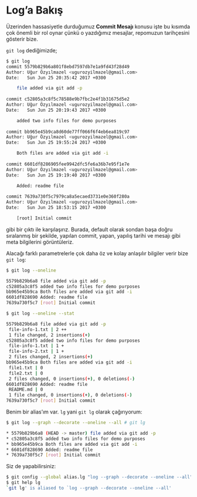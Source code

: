 # Log’a Bakış

Üzerinden hassasiyetle durduğumuz **Commit Mesajı** konusu işte bu kısımda çok
önemli bir rol oynar çünkü o yazdığımız mesajlar, repomuzun tarihçesini
gösterir bize.

`git log` dediğimizde;

```bash
$ git log
commit 5579b829b6a801f8ebd7597db7e1a9fd43f28d49
Author: Uğur Özyılmazel <ugurozyilmazel@gmail.com>
Date:   Sun Jun 25 20:35:42 2017 +0300

    file added via git add -p
    
commit c52805a3c8f5c78588e9b7fbc2e4f1b31675d5e2
Author: Uğur Özyılmazel <ugurozyilmazel@gmail.com>
Date:   Sun Jun 25 20:19:43 2017 +0300

    added two info files for demo purposes
    
commit bb965e45b9ca8d60de77ff066f6f4eb6ea819c97
Author: Uğur Özyılmazel <ugurozyilmazel@gmail.com>
Date:   Sun Jun 25 19:55:24 2017 +0300

    Both files are added via git add -i
    
commit 6601df8286905fee9942dfc5fe6a36b7e95f1e7e
Author: Uğur Özyılmazel <ugurozyilmazel@gmail.com>
Date:   Sun Jun 25 19:19:40 2017 +0300

    Added: readme file
    
commit 7639a730f5c7979ca8a5ecaed3731e0e360f280a
Author: Uğur Özyılmazel <ugurozyilmazel@gmail.com>
Date:   Sun Jun 25 18:53:15 2017 +0300

    [root] Initial commit
```

gibi bir çıktı ile karşılaşırız. Burada, default olarak sondan başa doğru
sıralanmış bir şekilde, yapılan commit, yapan, yapılış tarihi ve mesajı
gibi meta bilgilerini görüntüleriz.

Alacağı farklı parametrelerle çok daha öz ve kolay anlaşılır bilgiler verir
bize `git log`:

```bash
$ git log --oneline

5579b829b6a8 file added via git add -p
c52805a3c8f5 added two info files for demo purposes
bb965e45b9ca Both files are added via git add -i
6601df828690 Added: readme file
7639a730f5c7 [root] Initial commit

$ git log --oneline --stat

5579b829b6a8 file added via git add -p
 file-info-1.txt | 2 ++
 1 file changed, 2 insertions(+)
c52805a3c8f5 added two info files for demo purposes
 file-info-1.txt | 1 +
 file-info-2.txt | 1 +
 2 files changed, 2 insertions(+)
bb965e45b9ca Both files are added via git add -i
 file1.txt | 0
 file2.txt | 0
 2 files changed, 0 insertions(+), 0 deletions(-)
6601df828690 Added: readme file
 README.md | 0
 1 file changed, 0 insertions(+), 0 deletions(-)
7639a730f5c7 [root] Initial commit
```

Benim bir alias’ım var. `lg` yani `git lg` olarak çağırıyorum:

```bash
$ git log --graph --decorate --oneline --all # git lg

* 5579b829b6a8 (HEAD -> master) file added via git add -p
* c52805a3c8f5 added two info files for demo purposes
* bb965e45b9ca Both files are added via git add -i
* 6601df828690 Added: readme file
* 7639a730f5c7 [root] Initial commit
```

Siz de yapabilirsiniz:

```bash
$ git config --global alias.lg "log --graph --decorate --oneline --all"
$ git help lg
`git lg' is aliased to `log --graph --decorate --oneline --all'
```
